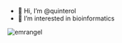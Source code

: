 - 👋 Hi, I’m @quinterol
- 👀 I’m interested in bioinformatics
<!---
quinterol/quinterol is a ✨ special ✨ repository because its `README.md` (this file) appears on your GitHub profile.
You can click the Preview link to take a look at your changes.
--->
<p><img align="left" src="https://github-readme-stats.vercel.app/api/top-langs?username=oquinterol&show_icons=true&locale=en&layout=compact" alt="emrangel" /></p
